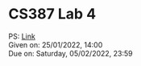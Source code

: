 # CS387 Lab 4
PS: [Link](https://docs.google.com/document/d/e/2PACX-1vRthLY0CwcAEnpa0z9IQp3Rf67lBZ-suCrdyZeElJkcMYcmvkeAnM-lU__8EOIxR3Wp0p8HN8xofj6r/pub)  
Given on: 25/01/2022, 14:00  
Due on: Saturday, 05/02/2022, 23:59
